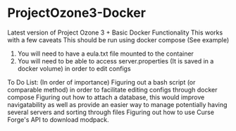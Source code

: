 # ProjectOzone3-Docker
Latest version of Project Ozone 3 + Basic Docker Functionality
This works with a few caveats 
This should be run using docker compose (See example)
1) You will need to have a eula.txt file mounted to the container
2) You will need to be able to access server.properties (It is saved in a docker volume) in order to edit configs

To Do List: (In order of importance)
Figuring out a bash script (or comparable method) in order to facilitate editing configs through docker compose
Figuring out how to attach a database, this would improve navigatability as well as provide an easier way to manage potentially having several servers and sorting through files
Figuring out how to use Curse Forge's API to download modpack.
